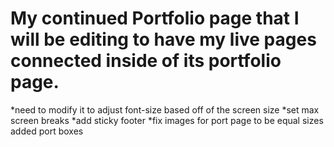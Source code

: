 # My continued Portfolio page that I will be editing to have my live pages connected inside of its portfolio page. 
*need to modify it to adjust font-size based off of the screen size
*set max screen breaks
*add sticky footer
*fix images for port page to be equal sizes
added port boxes
